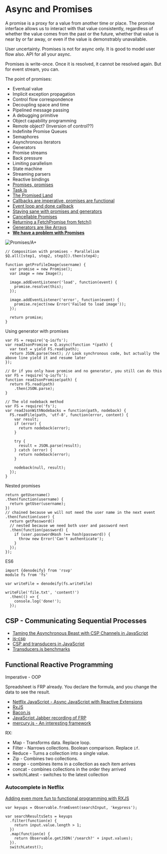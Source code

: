 # Async and Promises

A promise is a proxy for a value from another time or place. The promise interface allows us to interact with that value consistently, regardless of whether the value comes from the past or the future, whether that value is near by or far away, or even if the value is demonstrably unavailable.

User uncertainty. Promises is not for async only. It is good to model user flow also. API for all your async.

Promises is write-once. Once it is resolved, it cannot be resolved again. But for event stream, you can.

The point of promises:

* Eventual value
* Implicit exception propagation
* Control flow correspondence
* Decoupling space and time
* Pipelined message passing
* A debugging primitive
* Object capability programming
* Remote object? (Inversion of control??)
* Indefinite Promise Queues
* Semaphores
* Asynchronous iterators
* Generators
* Promise streams
* Back pressure
* Limiting parallelism
* State machine
* Streaming parsers
* Reactive bindings
* [Promises, promises](http://wibblycode.wordpress.com/2012/11/21/promises-promises/)
* [Task.js](http://taskjs.org/)
* [The Promised Land](https://www.youtube.com/watch?v=mZHO1ZTsoFk#t=2439)
* [Callbacks are imperative, promises are functional](https://blog.jcoglan.com/2013/03/30/callbacks-are-imperative-promises-are-functional-nodes-biggest-missed-opportunity/)
* [Event loop and done callback](http://blog.namangoel.com/breadthfirstlog-with-the-event-queue)
* [Staying sane with promises and generators](http://colintoh.com/blog/staying-sane-with-asynchronous-programming-promises-and-generators)
* [Cancellable Promises](https://annevankesteren.nl/2015/02/cancelable-promises)
* [Returning a FetchPromise from fetch()](https://github.com/slightlyoff/ServiceWorker/issues/625)
* [Generators are like Arrays](https://gist.github.com/jkrems/04a2b34fb9893e4c2b5c)
* [**We have a problem with Promises**](http://pouchdb.com/2015/05/18/we-have-a-problem-with-promises.html)

![Promises/A+](https://dl.dropboxusercontent.com/u/6815194/Notes/abstraction.png)

```
// Composition with promises - Parallelism
$Q.all([step1, step2, step3]).then(step4);
```


```
function getProfileImage(username) {
  var promise = new Promise();
  var image = new Image();
  
  image.addEventListener('load', function(event) {
    promise.resolve(this);
  });
  
  image.addEventListener('error', function(event) {
    promise.reject(new Error('Failed to load image'));
  });
  
  return promise;
}
```

Using generator with promises

```
var FS = require('q-io/fs');
var readJsonPromise = Q.async(function *(path) {
  var text = yield FS.read(path);
  return JSON.parse(text); // Look synchronous code, but actually the above line yield it and resume later
});

// Or if you only have promise and no generator, you still can do this
var FS = require('q-io/fs');
function readJsonPromise(path) {
  return FS.read(path)
    .then(JSON.parse);
}

// The old nodeback method
var FS = require('fs');
var readJsonWithNodebacks = function(path, nodeback) {
  FS.readFile(path, 'utf-8', function(error, content) {
    var result;
    if (error) {
      return nodeback(error);
    }
    
    try {
      result = JSON.parse(result);
    } catch (error) {
      return nodeback(error);
    }
    
    nodeback(null, result);
  });
}
```

Nested promises

```
return getUsername()
.then(function(username) {
  return getUser(username);
})
// chained because we will not need the user name in the next event
.then(function(user) {
  return getPassword()
  // nested because we need both user and password next
  .then(function(password) {
    if (user.passwordHash !== hash(password)) {
      throw new Error('Can't authenticate');
    }
  });
});
```

ES6

```
import {denodeify} from 'rsvp'
module fs from 'fs'

var writeFile = denodeify(fs.writeFile)

writeFile('file.txt', 'content!')
  .then(() => {
    console.log('done!');
  });
```

## CSP - Communicating Sequential Processes

* [Taming the Asynchronous Beast with CSP Channels in JavaScript](http://jlongster.com/Taming-the-Asynchronous-Beast-with-CSP-in-JavaScript)
* [js-csp](https://github.com/ubolonton/js-csp)
* [CSP and transducers in JavaScript](http://phuu.net/2014/08/31/csp-and-transducers.html)
* [Transducers.js benchmarks](http://jlongster.com/Transducers.js-Round-2-with-Benchmarks)

## Functional Reactive Programming

Imperative - OOP

Spreadsheet is FRP already. You declare the formula, and you change the data to see the result.

* [Netflix JavaScript - Async JavaScript with Reactive Extensions](http://www.youtube.com/watch?v=XRYN2xt11Ek)
* [RxJS](https://github.com/Reactive-Extensions/RxJS)
* [Bacon.js](https://github.com/baconjs/bacon.js)
* [JavaScript Jabber recording of FRP](http://javascriptjabber.com/061-jsj-functional-reactive-programming-with-juha-paananen-and-joe-fiorini/)
* [mercury.js - An interesting framework](https://github.com/Raynos/mercury)

RX:

* Map - Transforms data. Replace loop.
* Filter - Narrows collections. Boolean comparison. Replace `if`.
* Reduce - Turns a collection into a single value.
* Zip - Combines two collections.
* merge - combines items in a collection as each item arrives
* concat - combines collections in the order they arrived
* switchLatest - switches to the latest collection

### Autocomplete in Netflix

[Adding even more fun to functional programming with RXJS](http://www.youtube.com/watch?v=8EExNfm0gt4)

```
var keyups = Observable.fromEvent(searchInput, 'keypress');

var searchResultsSets = keyups
  .filter(function(e) {
    return input.value.length > 1;
  })
  .map(function(e) {
    return Observable.getJSON('/search?' + input.values);
  }).
  switchLatest();
```


